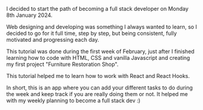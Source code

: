 I decided to start the path of becoming a full stack developer on Monday 8th January 2024.

Web designing and developing was something I always wanted to learn, so I decided to go for it full time, step by step, but being consistent, fully motivated and progressing each day.

This tutorial was done during the first week of February, just after I finished learning how to code with HTML, CSS and vanilla Javascript and creating my first project "Furniture Restoration Shop".

This tutorial helped me to learn how to work with React and React Hooks.

In short, this is an app where you can add your different tasks to do during the week and keep track if you are really doing them or not. It helped me with my weekly planning to become a full stack dev :)
